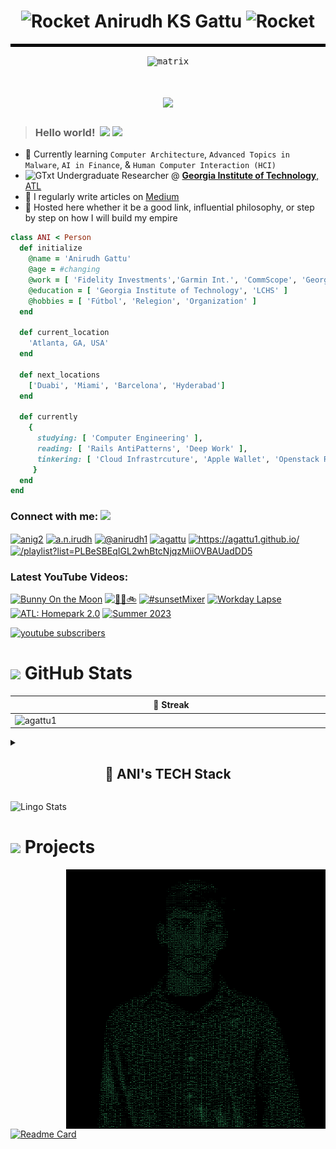 <!--START_SECTION:activity-->


<div align="center">
<h1>
  <img src="https://github.com/TheDudeThatCode/TheDudeThatCode/blob/master/Assets/Rocket.gif" alt="Rocket" width="30px">
  Anirudh KS Gattu 
  <img src="https://github.com/TheDudeThatCode/TheDudeThatCode/blob/master/Assets/Rocket.gif" alt="Rocket" width="30px">
</h1>

</div>
<hr style="border: 2px solid black;">

<!-- Matrix ################################################################################################################################################################################################ -->
<p align="center">
  <kbd>
    <img src="https://user-images.githubusercontent.com/104290279/189438951-756aea1a-054a-4b73-979c-f1869abe57b0.svg" alt="matrix">
  </kbd>
</p>

<!-- Expertise ################################################################################################################################################################################################ -->


<h1 align="center">
  <a href="https://git.io/typing-svg">
    <img src="https://readme-typing-svg.demolab.com/?lines=M%C3%A9+Exp%C3%A9rtise%E2%80%A6;%E2%9A%BD+athlete+%7C+%F0%9F%94%BA+engineer+%7C+%E2%98%81%EF%B8%8F+believer;thx+for+your+visit!;&font=Fira%20Code&center=true&width=500&height=50"/>
  </a>
</h1>


> ### **Hello world!** &nbsp;<img src="https://github.com/TheDudeThatCode/TheDudeThatCode/blob/master/Assets/Hi.gif" width="29px"> <img src="https://github.com/TheDudeThatCode/TheDudeThatCode/blob/master/Assets/Earth.gif" width="24px">

- 🌱 Currently learning `Computer Architecture`, `Advanced Topics in Malware`, `AI in Finance`, & `Human Computer Interaction (HCI)` 
- <img src="https://emoji.discadia.com/emojis/bb038bfe-bddd-440a-b90c-20c5ee041cb4.PNG" alt="GTxt" width="30"> Undergraduate Researcher @ <a href="https://meritpages.com/agattu"> <b>Georgia Institute of Technology</b>, ATL</a>
- 📝 I regularly write articles on [Medium](Medium)
- 🔭 Hosted here whether it be a good link, influential philosophy, or step by step on how I will build my empire

<!-- CODE DESCRIPTION ############################################################################################################################################################################### -->
 ```ruby
 class ANI < Person
   def initialize
     @name = 'Anirudh Gattu'
     @age = #changing
     @work = [ 'Fidelity Investments','Garmin Int.', 'CommScope', 'Georgia Tech VIP', 'Soccer Trainer' ]
     @education = [ 'Georgia Institute of Technology', 'LCHS' ]
     @hobbies = [ 'Fútbol', 'Relegion', 'Organization' ]
   end

   def current_location
     'Atlanta, GA, USA'
   end

   def next_locations
     ['Duabi', 'Miami', 'Barcelona', 'Hyderabad']
   end

   def currently
     {
       studying: [ 'Computer Engineering' ],
       reading: [ 'Rails AntiPatterns', 'Deep Work' ],
       tinkering: [ 'Cloud Infrastrcuture', 'Apple Wallet', 'Openstack Regions' ]
      }
   end
 end
 ```
<!-- CODE DESCRIPTION ############################################################################################################################################################################### -->



<!-- CONNECT DESCRIPTION ############################################################################################################################################################################### -->

<h3 align="left"> Connect with me: <img src="https://github.com/TheDudeThatCode/TheDudeThatCode/blob/master/Assets/Handshake.gif" height="32px"></h3>
<p align="left">
<a href="https://linkedin.com/in/anig2" target="blank"><img align="center" src="https://raw.githubusercontent.com/rahuldkjain/github-profile-readme-generator/master/src/images/icons/Social/linked-in-alt.svg" alt="anig2" height="30" width="40" /></a>
<a href="https://instagram.com/a.n.irudh" target="blank"><img align="center" src="https://raw.githubusercontent.com/rahuldkjain/github-profile-readme-generator/master/src/images/icons/Social/instagram.svg" alt="a.n.irudh" height="30" width="40" /></a>
<a href="https://medium.com/@anirudhgattu2002" target="blank"><img align="center" src="https://raw.githubusercontent.com/rahuldkjain/github-profile-readme-generator/master/src/images/icons/Social/medium.svg" alt="@anirudh1" height="30" width="40" /></a>
<a href="https://meritpages.com/agattu" target="blank"><img align="center" src="https://images.squarespace-cdn.com/content/v1/5c2e22952714e50bb80b2785/1550092274007-CSKPTTWI4M5DQXU74BVU/Merit_Mbadge_Blue_EPS.png" alt="agattu" height="30" width="40" /></a>
<a href="https://agattu1.github.io/" target="blank"><img align="center" src="https://raw.githubusercontent.com/rahuldkjain/github-profile-readme-generator/master/src/images/icons/Social/rss.svg" alt="https://agattu1.github.io/" height="30" width="40" /></a> <!-- YOUTUBE -->
<a href="https://youtube.com/playlist?list=PLBeSBEqIGL2whBtcNjqzMiiOVBAUadDD5" target="blank"><img align="center" src="https://raw.githubusercontent.com/rahuldkjain/github-profile-readme-generator/master/src/images/icons/Social/youtube.svg" alt="/playlist?list=PLBeSBEqIGL2whBtcNjqzMiiOVBAUadDD5" height="30" width="40" /></a>
</p>



<!-- CHECKOUT DESCRIPTION ############################################################################################################################################################################### -->

<h3 align="left">Latest YouTube Videos: </h3>

<!-- BEGIN YOUTUBE-CARDS -->
[![Bunny On the Moon](https://ytcards.demolab.com/?id=9rtU-J0yVAM&title=Bunny+On+the+Moon&lang=en&timestamp=1745621850&background_color=%230d1117&title_color=%23ffffff&stats_color=%23dedede&max_title_lines=1&width=250&border_radius=5&duration=89 "Bunny On the Moon")](https://www.youtube.com/watch?v=9rtU-J0yVAM)
[![🍋‍🟩🚲](https://ytcards.demolab.com/?id=GXyYUqYspQ8&title=%F0%9F%8D%8B%E2%80%8D%F0%9F%9F%A9%F0%9F%9A%B2&lang=en&timestamp=1725204756&background_color=%230d1117&title_color=%23ffffff&stats_color=%23dedede&max_title_lines=1&width=250&border_radius=5&duration=13 "🍋‍🟩🚲")](https://www.youtube.com/shorts/GXyYUqYspQ8)
[![#sunsetMixer](https://ytcards.demolab.com/?id=W4xcaoPsEjk&title=%23sunsetMixer&lang=en&timestamp=1721079686&background_color=%230d1117&title_color=%23ffffff&stats_color=%23dedede&max_title_lines=1&width=250&border_radius=5&duration=17 "#sunsetMixer")](https://www.youtube.com/shorts/W4xcaoPsEjk)
[![Workday Lapse](https://ytcards.demolab.com/?id=N6QaZbheCEo&title=Workday+Lapse&lang=en&timestamp=1720224482&background_color=%230d1117&title_color=%23ffffff&stats_color=%23dedede&max_title_lines=1&width=250&border_radius=5&duration=60 "Workday Lapse")](https://www.youtube.com/watch?v=N6QaZbheCEo)
[![ATL: Homepark 2.0](https://ytcards.demolab.com/?id=gziGSSa98v4&title=ATL%3A+Homepark+2.0&lang=en&timestamp=1705287955&background_color=%230d1117&title_color=%23ffffff&stats_color=%23dedede&max_title_lines=1&width=250&border_radius=5&duration=68 "ATL: Homepark 2.0")](https://www.youtube.com/watch?v=gziGSSa98v4)
[![Summer 2023](https://ytcards.demolab.com/?id=zWA9Uk-5ITg&title=Summer+2023&lang=en&timestamp=1705274007&background_color=%230d1117&title_color=%23ffffff&stats_color=%23dedede&max_title_lines=1&width=250&border_radius=5&duration=529 "Summer 2023")](https://www.youtube.com/watch?v=zWA9Uk-5ITg)
<!-- END YOUTUBE-CARDS -->

<a href="https://www.youtube.com/channel/UCvNxHSyk8tZWZ3wZCwPyQSg/?sub_confirmation=1">
         <img alt="youtube subscribers" title="Subscribe to my YouTube channel" src="https://custom-icon-badges.demolab.com/youtube/channel/subscribers/UCvNxHSyk8tZWZ3wZCwPyQSg?color=%23E05D44&label=SUBSCRIBE&logo=video&logoColor=white&style=for-the-badge&labelColor=CE4630"/></a> 

<!-- STATS ############################################################################################################################################################################### -->

<h1 align="left"> <img src="https://github.com/TheDudeThatCode/TheDudeThatCode/blob/master/Assets/Medal.gif" width="20px"> GitHub Stats </h1>

| 🔱 Streak                                                  | 〽️ Stat                                                   |
| ------------------------------------------------------------ | -------------------------------------------------------------- |
| <img align="left" src="https://github-readme-streak-stats.herokuapp.com/?user=agattu1&" alt="agattu1" width="500" /> |<img align="right" src="https://github-readme-stats-flax-five.vercel.app/api?username=agattu1&show_icons=true&include_all_commits=true&count_private=true" alt="agattu1" width="500" /> | 



<!-- Tried these below -->
<!--[![GitHub Streak](https://streak-stats.demolab.com/?user=DenverCoder1)](https://git.io/streak-stats) -->
<!-- <img align="left" src="https://github-readme-streak-stats.herokuapp.com/?user=agattu1&" alt="agattu1" width="500" />  -->
<!-- <p>&nbsp;<img align="left" src="https://github-readme-stats-flax-five.vercel.app/api?username=agattu1&show_icons=true&include_all_commits=true&count_private=true&locale=en" alt="agattu1" /></p> -->


<details>
 <summary><h2 align = "center"> 🧰 ANI's TECH Stack </h2>
   </summary>
     <!-- LANG/TOOLS DESCRIPTION ###################################################################################################################################################################### -->
<p align="left"> <a href="https://angular.io" target="_blank" rel="noreferrer"> <img src="https://angular.io/assets/images/logos/angular/angular.svg" alt="angular" width="40" height="40"/> </a> <a href="https://www.arduino.cc/" target="_blank" rel="noreferrer"> <img src="https://cdn.worldvectorlogo.com/logos/arduino-1.svg" alt="arduino" width="40" height="40"/> </a> <a href="https://aws.amazon.com" target="_blank" rel="noreferrer"> <img src="https://raw.githubusercontent.com/devicons/devicon/master/icons/amazonwebservices/amazonwebservices-original-wordmark.svg" alt="aws" width="40" height="40"/> </a> <a href="https://getbootstrap.com" target="_blank" rel="noreferrer"> <img src="https://raw.githubusercontent.com/devicons/devicon/master/icons/bootstrap/bootstrap-plain-wordmark.svg" alt="bootstrap" width="40" height="40"/> </a> <a href="https://www.cprogramming.com/" target="_blank" rel="noreferrer"> <img src="https://raw.githubusercontent.com/devicons/devicon/master/icons/c/c-original.svg" alt="c" width="40" height="40"/> </a> <a href="https://www.w3schools.com/cs/" target="_blank" rel="noreferrer"> <img src="https://raw.githubusercontent.com/devicons/devicon/master/icons/csharp/csharp-original.svg" alt="csharp" width="40" height="40"/> </a> <a href="https://www.w3schools.com/css/" target="_blank" rel="noreferrer"> <img src="https://raw.githubusercontent.com/devicons/devicon/master/icons/css3/css3-original-wordmark.svg" alt="css3" width="40" height="40"/> </a> <a href="https://www.cypress.io" target="_blank" rel="noreferrer"> <img src="https://raw.githubusercontent.com/simple-icons/simple-icons/6e46ec1fc23b60c8fd0d2f2ff46db82e16dbd75f/icons/cypress.svg" alt="cypress" width="40" height="40"/> </a> <a href="https://www.djangoproject.com/" target="_blank" rel="noreferrer"> <img src="https://cdn.worldvectorlogo.com/logos/django.svg" alt="django" width="40" height="40"/> </a> <a href="https://www.docker.com/" target="_blank" rel="noreferrer"> <img src="https://raw.githubusercontent.com/devicons/devicon/master/icons/docker/docker-original-wordmark.svg" alt="docker" width="40" height="40"/> </a> <a href="https://dotnet.microsoft.com/" target="_blank" rel="noreferrer"> <img src="https://raw.githubusercontent.com/devicons/devicon/master/icons/dot-net/dot-net-original-wordmark.svg" alt="dotnet" width="40" height="40"/> </a> <a href="https://flask.palletsprojects.com/" target="_blank" rel="noreferrer"> <img src="https://www.vectorlogo.zone/logos/pocoo_flask/pocoo_flask-icon.svg" alt="flask" width="40" height="40"/> </a> <a href="https://cloud.google.com" target="_blank" rel="noreferrer"> <img src="https://www.vectorlogo.zone/logos/google_cloud/google_cloud-icon.svg" alt="gcp" width="40" height="40"/> </a> <a href="https://git-scm.com/" target="_blank" rel="noreferrer"> <img src="https://www.vectorlogo.zone/logos/git-scm/git-scm-icon.svg" alt="git" width="40" height="40"/> </a> <a href="https://www.w3.org/html/" target="_blank" rel="noreferrer"> <img src="https://raw.githubusercontent.com/devicons/devicon/master/icons/html5/html5-original-wordmark.svg" alt="html5" width="40" height="40"/> </a> <a href="https://www.java.com" target="_blank" rel="noreferrer"> <img src="https://raw.githubusercontent.com/devicons/devicon/master/icons/java/java-original.svg" alt="java" width="40" height="40"/> </a> <a href="https://developer.mozilla.org/en-US/docs/Web/JavaScript" target="_blank" rel="noreferrer"> <img src="https://raw.githubusercontent.com/devicons/devicon/master/icons/javascript/javascript-original.svg" alt="javascript" width="40" height="40"/> </a> <a href="https://jekyllrb.com/" target="_blank" rel="noreferrer"> <img src="https://www.vectorlogo.zone/logos/jekyllrb/jekyllrb-icon.svg" alt="jekyll" width="40" height="40"/> </a> <a href="https://www.linux.org/" target="_blank" rel="noreferrer"> <img src="https://raw.githubusercontent.com/devicons/devicon/master/icons/linux/linux-original.svg" alt="linux" width="40" height="40"/> </a> <a href="https://www.mathworks.com/" target="_blank" rel="noreferrer"> <img src="https://upload.wikimedia.org/wikipedia/commons/2/21/Matlab_Logo.png" alt="matlab" width="40" height="40"/> </a> <a href="https://www.mongodb.com/" target="_blank" rel="noreferrer"> <img src="https://raw.githubusercontent.com/devicons/devicon/master/icons/mongodb/mongodb-original-wordmark.svg" alt="mongodb" width="40" height="40"/> </a> <a href="https://www.mysql.com/" target="_blank" rel="noreferrer"> <img src="https://raw.githubusercontent.com/devicons/devicon/master/icons/mysql/mysql-original-wordmark.svg" alt="mysql" width="40" height="40"/> </a> <a href="https://nodejs.org" target="_blank" rel="noreferrer"> <img src="https://raw.githubusercontent.com/devicons/devicon/master/icons/nodejs/nodejs-original-wordmark.svg" alt="nodejs" width="40" height="40"/> </a> <a href="https://pandas.pydata.org/" target="_blank" rel="noreferrer"> <img src="https://raw.githubusercontent.com/devicons/devicon/2ae2a900d2f041da66e950e4d48052658d850630/icons/pandas/pandas-original.svg" alt="pandas" width="40" height="40"/> </a> <a href="https://www.perl.org/" target="_blank" rel="noreferrer"> <img src="https://api.iconify.design/logos-perl.svg" alt="perl" width="40" height="40"/> </a> <a href="https://www.python.org" target="_blank" rel="noreferrer"> <img src="https://raw.githubusercontent.com/devicons/devicon/master/icons/python/python-original.svg" alt="python" width="40" height="40"/> </a> <a href="https://reactjs.org/" target="_blank" rel="noreferrer"> <img src="https://raw.githubusercontent.com/devicons/devicon/master/icons/react/react-original-wordmark.svg" alt="react" width="40" height="40"/> </a> <a href="https://seaborn.pydata.org/" target="_blank" rel="noreferrer"> <img src="https://seaborn.pydata.org/_images/logo-mark-lightbg.svg" alt="seaborn" width="40" height="40"/> </a> <a href="https://spring.io/" target="_blank" rel="noreferrer"> <img src="https://www.vectorlogo.zone/logos/springio/springio-icon.svg" alt="spring" width="40" height="40"/> </a> <a href="https://www.typescriptlang.org/" target="_blank" rel="noreferrer"> <img src="https://raw.githubusercontent.com/devicons/devicon/master/icons/typescript/typescript-original.svg" alt="typescript" width="40" height="40"/> </a> <a href="https://unity.com/" target="_blank" rel="noreferrer"> <img src="https://www.vectorlogo.zone/logos/unity3d/unity3d-icon.svg" alt="unity" width="40" height="40"/> </a> </p> 
</details>

![Lingo Stats](https://github-readme-stats-flax-five.vercel.app/api/top-langs/?username=agattu1&&langs_count=9&count-private=true&layout=donut)

<!-- STATS DONEEEEE ############################################################################################################################################################################### -->


<!-- PROJECTS ############################################################################################################################################################################### -->
<h1 align="left"> <img src="https://github.com/TheDudeThatCode/TheDudeThatCode/blob/master/Assets/Medal.gif" width="20px"> Projects </h1>
<img align="right" alt="PC GIF" src="https://github.com/agattu1/agattu1.github.io/blob/main/Assets/aniMat.gif" width="415"/>


[![Readme Card](https://github-readme-stats-flax-five.vercel.app/api/pin/?username=agattu1&repo=CHATGPT3-Analysis)](https://github.com/agattu1/github-readme-stats)

<!-- PROEJCTS DONE ############################################################################################################################################################################### -->



